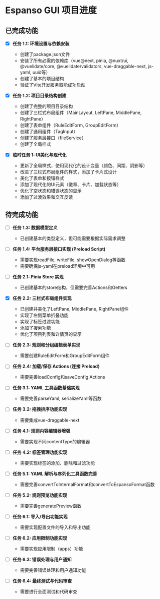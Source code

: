 # Espanso GUI 项目进度

## 已完成功能

- [x] **任务 1.1: 环境设置与依赖安装**
  - 创建了package.json文件
  - 安装了所有必需的依赖库（vue@next, pinia, @nuxt/ui, @vuelidate/core, @vuelidate/validators, vue-draggable-next, js-yaml, uuid等）
  - 创建了基本的项目结构
  - 验证了Vite开发服务器能成功启动

- [x] **任务 1.2: 项目目录结构创建**
  - 创建了完整的项目目录结构
  - 创建了三栏式布局组件（MainLayout, LeftPane, MiddlePane, RightPane）
  - 创建了表单组件（RuleEditForm, GroupEditForm）
  - 创建了通用组件（TagInput）
  - 创建了服务层接口（fileService）
  - 创建了全局样式

- [x] **临时任务 1: UI美化与现代化**
  - 更新了全局样式，使用现代化的设计变量（颜色、间距、阴影等）
  - 改进了三栏式布局组件的样式，添加了卡片式设计
  - 美化了表单和按钮样式
  - 添加了现代化的UI元素（徽章、卡片、加载状态等）
  - 优化了空状态和错误状态的显示
  - 添加了过渡效果和交互反馈

## 待完成功能

- [ ] **任务 1.3: 数据模型定义**
  - 已创建基本的类型定义，但可能需要根据实际需求调整

- [ ] **任务 1.4: 平台服务层接口实现 (Preload Script)**
  - 需要实现readFile, writeFile, showOpenDialog等函数
  - 需要确保js-yaml在preload环境中可用

- [ ] **任务 2.1: Pinia Store 实现**
  - 已创建基本的store结构，但需要完善Actions和Getters

- [x] **任务 2.2: 三栏式布局组件实现**
  - 已创建并美化了LeftPane, MiddlePane, RightPane组件
  - 实现了左侧菜单折叠功能
  - 实现了标签过滤功能
  - 添加了搜索功能
  - 优化了项目列表和详情页的显示

- [ ] **任务 2.3: 规则和分组编辑表单实现**
  - 需要创建RuleEditForm和GroupEditForm组件

- [ ] **任务 2.4: 加载/保存 Actions (连接 Preload)**
  - 需要完善loadConfig和saveConfig Actions

- [ ] **任务 3.1: YAML 工具函数基础实现**
  - 需要完善parseYaml, serializeYaml等函数

- [ ] **任务 3.2: 拖拽排序功能实现**
  - 需要集成vue-draggable-next

- [ ] **任务 4.1: 规则内容编辑器增强**
  - 需要实现不同contentType的编辑器

- [ ] **任务 4.2: 标签管理功能实现**
  - 需要实现标签的添加、删除和过滤功能

- [ ] **任务 5.1: YAML 解析与序列化工具函数完善**
  - 需要完善convertToInternalFormat和convertToEspansoFormat函数

- [ ] **任务 5.2: 规则预览功能实现**
  - 需要完善generatePreview函数

- [ ] **任务 6.1: 导入/导出功能实现**
  - 需要实现配置文件的导入和导出功能

- [ ] **任务 6.2: 应用限制功能实现**
  - 需要实现应用限制（apps）功能

- [ ] **任务 6.3: 错误处理与用户通知**
  - 需要完善错误处理和用户通知功能

- [ ] **任务 6.4: 最终测试与代码审查**
  - 需要进行全面测试和代码审查

